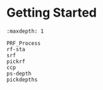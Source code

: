 # Getting Started

```{toctree}
:maxdepth: 1

PRF_Process
rf-sta
srf
pickrf
ccp
ps-depth
pickdepths
```
